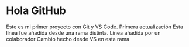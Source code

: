 # Hola GitHub
Este es mi primer proyecto con Git y VS Code.
Primera actualización
Esta línea fue añadida desde una rama distinta.
Línea añadida por un colaborador
Cambio hecho desde VS en esta rama